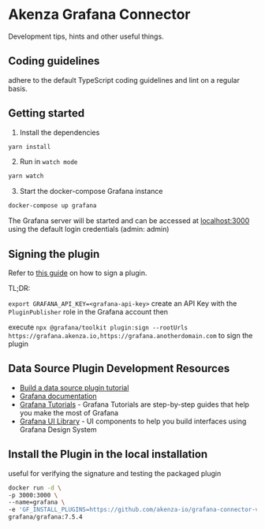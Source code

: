# Akenza Grafana Connector

Development tips, hints and other useful things.

## Coding guidelines

adhere to the default TypeScript coding guidelines and lint on a regular basis.

## Getting started

1. Install the dependencies
```BASH
yarn install
```
2. Run in `watch mode`
```BASH
yarn watch
```
3. Start the docker-compose Grafana instance
```BASH
docker-compose up grafana
```
The Grafana server will be started and can be accessed at [localhost:3000]() using the default login credentials (admin: admin)

## Signing the plugin

Refer to [this guide](https://grafana.com/docs/grafana/latest/developers/plugins/sign-a-plugin/) on how to sign a plugin.

TL;DR:

```export GRAFANA_API_KEY=<grafana-api-key>``` create an API Key with the `PluginPublisher` role in the Grafana account then 

execute ```npx @grafana/toolkit plugin:sign --rootUrls https://grafana.akenza.io,https://grafana.anotherdomain.com``` to sign the plugin

## Data Source Plugin Development Resources
- [Build a data source plugin tutorial](https://grafana.com/tutorials/build-a-data-source-plugin)
- [Grafana documentation](https://grafana.com/docs/)
- [Grafana Tutorials](https://grafana.com/tutorials/) - Grafana Tutorials are step-by-step guides that help you make the most of Grafana
- [Grafana UI Library](https://developers.grafana.com/ui) - UI components to help you build interfaces using Grafana Design System

## Install the Plugin in the local installation

useful for verifying the signature and testing the packaged plugin

```BASH
docker run -d \
-p 3000:3000 \
--name=grafana \
-e 'GF_INSTALL_PLUGINS=https://github.com/akenza-io/grafana-connector-v3/releases/download/v{VERSION}/akenza-datasource-{VERSION}.zip;akenza-datasource' \
grafana/grafana:7.5.4
```
